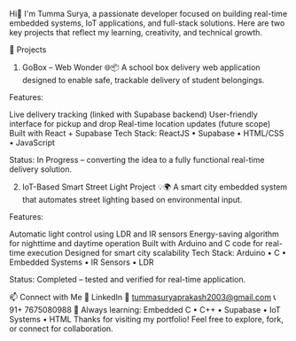 Hi👋
I'm Tumma Surya, a passionate developer focused on building real-time embedded systems, IoT applications, and full-stack solutions. Here are two key projects that reflect my learning, creativity, and technical growth.

🚀 Projects
1. GoBox – Web Wonder 🌐📦
A school box delivery web application designed to enable safe, trackable delivery of student belongings.

Features:

Live delivery tracking (linked with Supabase backend)
User-friendly interface for pickup and drop
Real-time location updates (future scope)
Built with React + Supabase
Tech Stack: ReactJS • Supabase • HTML/CSS • JavaScript

Status: In Progress – converting the idea to a fully functional real-time delivery solution.

2. IoT-Based Smart Street Light Project 💡🌍
A smart city embedded system that automates street lighting based on environmental input.

Features:

Automatic light control using LDR and IR sensors
Energy-saving algorithm for nighttime and daytime operation
Built with Arduino and C code for real-time execution
Designed for smart city scalability
Tech Stack: Arduino • C • Embedded Systems • IR Sensors • LDR

Status: Completed – tested and verified for real-time application.

📫 Connect with Me
💼 LinkedIn
📧 tummasuryaprakash2003@gmail.com
📞 91+ 7675080988
🌱 Always learning: Embedded C • C++ • Supabase • IoT Systems • HTML
Thanks for visiting my portfolio! Feel free to explore, fork, or connect for collaboration.

